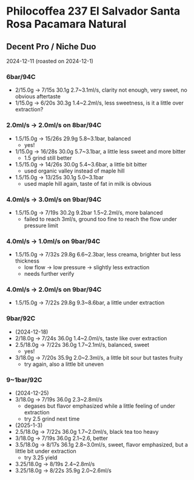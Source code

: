 # Philocoffea 237 El Salvador Santa Rosa Pacamara Natural

## Decent Pro / Niche Duo

2024-12-11 (roasted on 2024-12-1)

### 6bar/94C

- 2/15.0g -> 7/15s 30.1g 2.7\~3.1ml/s, clarity not enough, very sweet, no obvious aftertaste
- 1/15.0g -> 6/20s 30.3g 1.4\~2.2ml/s, less sweetness, is it a little over extraction?

### 2.0ml/s -> 2.0ml/s on 8bar/94C

- 1.5/15.0g -> 15/26s 29.9g 5.8\~3.1bar, balanced
  - yes!
- 1/15.0g -> 16/28s 30.0g 5.7\~3.1bar, a little less sweet and more bitter
  - 1.5 grind still better
- 1.5/15.0g -> 14/26s 30.0g 5.4\~3.6bar, a little bit bitter
  - used organic valley instead of maple hill
- 1.5/15.0g -> 13/25s 30.1g 5.0\~3.1bar
  - used maple hill again, taste of fat in milk is obvious

### 4.0ml/s -> 3.0ml/s on 9bar/94C

- 1.5/15.0g -> 7/19s 30.2g 9.2bar 1.5\~2.2ml/s, more balanced
  - failed to reach 3ml/s, ground too fine to reach the flow under pressure limit

### 4.0ml/s -> 1.0ml/s on 9bar/94C

- 1.5/15.0g -> 7/32s 29.8g 6.6\~2.3bar, less creama, brighter but less thickness
  - low flow -> low pressure -> slightly less extraction
  - needs further verify

### 4.0ml/s -> 2.0ml/s on 9bar/94C

- 1.5/15.0g -> 7/22s 29.8g 9.3\~8.6bar, a little under extraction

### 9bar/92C

- (2024-12-18)
- 2/18.0g -> 7/24s 36.0g 1.4\~2.0ml/s, taste like over extraction
- 2.5/18.0g -> 7/22s 36.0g 1.7\~2.1ml/s, balanced, sweet
  - yes!
- 3/18.0g -> 7/20s 35.9g 2.0\~2.3ml/s, a little bit sour but tastes fruity
  - try again, also a little bit uneven

### 9~1bar/92C

- (2024-12-25)
- 3/18.0g -> 7/19s 36.0g 2.3\~2.8ml/s
  - degases but flavor emphasized while a little feeling of under extraction
  - try 2.5 grind next time
- (2025-1-3)
- 2.5/18.0g -> 7/22s 36.0g 1.7\~2.0ml/s, black tea too heavy
- 3/18.0g -> 7/19s 36.0g 2.1\~2.6, better
- 3.5/18.0g -> 8/17s 36.1g 2.8\~3.0ml/s, sweet, flavor emphasized, but a little bit under extraction
  - try 3.25 yield
- 3.25/18.0g -> 8/19s 2.4\~2.8ml/s
- 3.25/18.0g -> 8/22s 35.9g 2.0\~2.6ml/s
